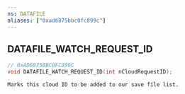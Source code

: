 ```yaml
---
ns: DATAFILE
aliases: ["0xad6875bbc0fc899c"]
---
```

## DATAFILE_WATCH_REQUEST_ID

```c
// 0xAD6875BBC0FC899C
void DATAFILE_WATCH_REQUEST_ID(int nCloudRequestID);
```

```
Marks this cloud ID to be added to our save file list.
```
